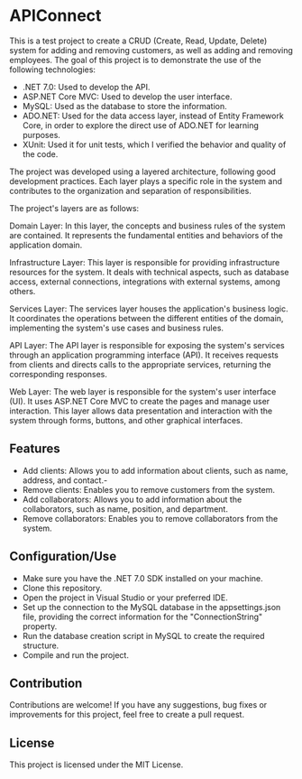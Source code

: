 # APIConnect

This is a test project to create a CRUD (Create, Read, Update, Delete) system for adding and removing customers, as well as adding and removing employees. The goal of this project is to demonstrate the use of the following technologies:

- .NET 7.0: Used to develop the API.
- ASP.NET Core MVC: Used to develop the user interface.
- MySQL: Used as the database to store the information.
- ADO.NET: Used for the data access layer, instead of Entity Framework Core, in order to explore the direct use of ADO.NET for learning purposes.
- XUnit: Used it for unit tests, which I verified the behavior and quality of the code.

The project was developed using a layered architecture, following good development practices. Each layer plays a specific role in the system and contributes to the organization and separation of responsibilities.

The project's layers are as follows:

Domain Layer: In this layer, the concepts and business rules of the system are contained. It represents the fundamental entities and behaviors of the application domain.

Infrastructure Layer: This layer is responsible for providing infrastructure resources for the system. It deals with technical aspects, such as database access, external connections, integrations with external systems, among others.

Services Layer: The services layer houses the application's business logic. It coordinates the operations between the different entities of the domain, implementing the system's use cases and business rules.

API Layer: The API layer is responsible for exposing the system's services through an application programming interface (API). It receives requests from clients and directs calls to the appropriate services, returning the corresponding responses.

Web Layer: The web layer is responsible for the system's user interface (UI). It uses ASP.NET Core MVC to create the pages and manage user interaction. This layer allows data presentation and interaction with the system through forms, buttons, and other graphical interfaces.

## Features

- Add clients: Allows you to add information about clients, such as name, address, and contact.- 
- Remove clients: Enables you to remove customers from the system.
- Add collaborators: Allows you to add information about the collaborators, such as name, position, and department.
- Remove collaborators: Enables you to remove collaborators from the system.

## Configuration/Use

- Make sure you have the .NET 7.0 SDK installed on your machine.
- Clone this repository.
- Open the project in Visual Studio or your preferred IDE.
- Set up the connection to the MySQL database in the appsettings.json file, providing the correct information for the "ConnectionString" property.
- Run the database creation script in MySQL to create the required structure.
- Compile and run the project.

## Contribution

Contributions are welcome! If you have any suggestions, bug fixes or improvements for this project, feel free to create a pull request.

## License

This project is licensed under the MIT License.

